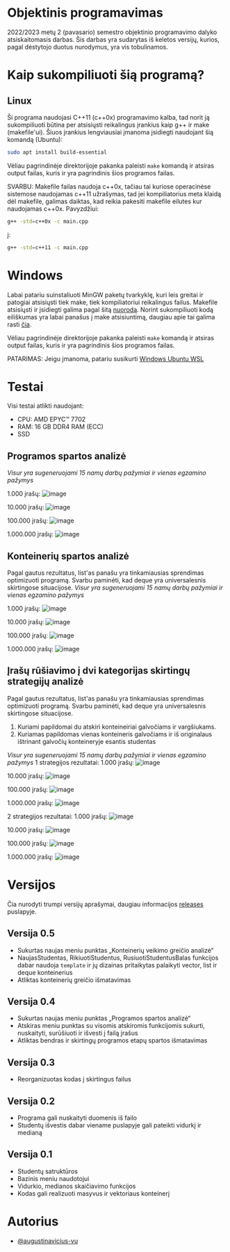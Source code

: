 # Objektinis programavimas

2022/2023 metų 2 (pavasario) semestro objektinio programavimo dalyko atsiskaitomasis darbas. Šis darbas yra sudarytas iš keletos versijų, kurios, pagal dėstytojo duotus nurodymus, yra vis tobulinamos.

# Kaip sukompiliuoti šią programą?

## Linux

Ši programa naudojasi C++11 (c++0x) programavimo kalba, tad norit ją sukompiliuoti būtina per atsisiųsti reikalingus įrankius kaip g++ ir make (makefile'ui). Šiuos įrankius lengviausiai įmanoma įsidiegti naudojant šią komandą (Ubuntu):

```bash
sudo apt install build-essential  
```

Vėliau pagrindinėje direktorijoje pakanka paleisti `make` komandą ir atsiras output failas, kuris ir yra pagrindinis šios programos failas.

SVARBU: Makefile failas naudoja c++0x, tačiau tai kuriose operacinėse sistemose naudojamas c++11 užrašymas, tad jei kompiliatorius meta klaidą dėl makefile, galimas daiktas, kad reikia pakesiti makefile eilutes kur naudojamas c++0x. Pavyzdžiui:

```bash
g++ -std=c++0x -c main.cpp
```

į:

```bash
g++ -std=c++11 -c main.cpp
```

# Windows

Labai patariu suinstaliuoti MinGW paketų tvarkyklę, kuri leis greitai ir patogiai atsisiųsti tiek make, tiek kompiliatoriui reikalingus failus. Makefile atsisiųsti ir įsidiegti galima pagal šitą [nuorodą](https://linuxhint.com/run-makefile-windows/). Norint sukompiliuoti kodą eiliškumas yra labai panašus į make atsisiuntimą, daugiau apie tai galima rasti [čia](https://www.ics.uci.edu/~pattis/common/handouts/mingweclipse/mingw.html).

Vėliau pagrindinėje direktorijoje pakanka paleisti `make` komandą ir atsiras output failas, kuris ir yra pagrindinis šios programos failas.

PATARIMAS: Jeigu įmanoma, patariu susikurti [Windows Ubuntu WSL](https://learn.microsoft.com/en-us/windows/wsl/install)

# Testai

Visi testai atlikti naudojant:

- CPU: AMD EPYC™ 7702
- RAM: 16 GB DDR4 RAM (ECC)
- SSD

## Programos spartos analizė

_Visur yra sugeneruojami 15 namų darbų pažymiai ir vienas egzamino pažymys_

1.000 įrašų:
![image](https://github.com/augustinavicius-vu/obj-prog/assets/101087475/f3d670c9-fba4-4da2-8ef7-f5d20fc5d704)

10.000 įrašų:
![image](https://github.com/augustinavicius-vu/obj-prog/assets/101087475/13b7fee6-0c14-431e-b34b-1177358e115e)

100.000 įrašų:
![image](https://github.com/augustinavicius-vu/obj-prog/assets/101087475/797aadc0-89ec-4e50-a847-43453dbcd21e)

1.000.000 įrašų:
![image](https://github.com/augustinavicius-vu/obj-prog/assets/101087475/adf7df7f-5acf-4789-abd1-dd7a490ee43d)

## Konteinerių spartos analizė
Pagal gautus rezultatus, list'as panašu yra tinkamiausias sprendimas optimizuoti programą. Svarbu paminėti, kad deque yra universalesnis skirtingose situacijose.
_Visur yra sugeneruojami 15 namų darbų pažymiai ir vienas egzamino pažymys_

1.000 įrašų:
![image](https://github.com/augustinavicius-vu/obj-prog/assets/101087475/95df444a-3114-4eb0-b215-c43721eb941b)

10.000 įrašų:
![image](https://github.com/augustinavicius-vu/obj-prog/assets/101087475/bc792437-6d09-423c-bcfc-bcc7a3724417)

100.000 įrašų:
![image](https://github.com/augustinavicius-vu/obj-prog/assets/101087475/68c6c380-760d-40a6-a837-6c5d8e204ae9)

1.000.000 įrašų:
![image](https://github.com/augustinavicius-vu/obj-prog/assets/101087475/f56abda7-3595-4a9b-8174-4485d45bea26)

## Įrašų rūšiavimo į dvi kategorijas skirtingų strategijų analizė
Pagal gautus rezultatus, list'as panašu yra tinkamiausias sprendimas optimizuoti programą. Svarbu paminėti, kad deque yra universalesnis skirtingose situacijose.

1. Kuriami papildomai du atskiri konteineiriai galvočiams ir vargšiukams.
2. Kuriamas papildomas vienas konteineris galvočiams ir iš originalaus ištrinant galvočių konteineryje esantis studentas

_Visur yra sugeneruojami 15 namų darbų pažymiai ir vienas egzamino pažymys_
1 strategijos rezultatai:
1.000 įrašų:
![image](https://github.com/augustinavicius-vu/obj-prog/assets/101087475/fe2bcab6-3d75-4132-a36c-04bef355396f)

10.000 įrašų:
![image](https://github.com/augustinavicius-vu/obj-prog/assets/101087475/586add14-803f-469d-9442-1a77047222bd)

100.000 įrašų:
![image](https://github.com/augustinavicius-vu/obj-prog/assets/101087475/e520a90c-21a3-4dc6-8dc5-1b325db11ee4)

1.000.000 įrašų:
![image](https://github.com/augustinavicius-vu/obj-prog/assets/101087475/478fe4eb-6ceb-418a-abe1-cf48feb0ac8f)


2 strategijos rezultatai:
1.000 įrašų:
![image](https://github.com/augustinavicius-vu/obj-prog/assets/101087475/2c2240ce-9f0d-42f5-8544-6f3937ab7fc1)

10.000 įrašų:
![image](https://github.com/augustinavicius-vu/obj-prog/assets/101087475/bca835b7-5554-4015-9ff6-d53e5cffea4a)

100.000 įrašų:
![image](https://github.com/augustinavicius-vu/obj-prog/assets/101087475/165934d1-3c3b-4a1e-b2a3-ad0eaea8ef03)

1.000.000 įrašų:
![image](https://github.com/augustinavicius-vu/obj-prog/assets/101087475/478fe4eb-6ceb-418a-abe1-cf48feb0ac8f)
# Versijos

Čia nurodyti trumpi versijų aprašymai, daugiau informacijos [releases](https://github.com/augustinavicius-vu/obj-prog/releases) puslapyje.

## Versija 0.5

- Sukurtas naujas meniu punktas „Konteinerių veikimo greičio analizė“
- NaujasStudentas, RikiuotiStudentus, RusiuotiStudentusBalas funkcijos dabar naudoja `template` ir jų dizainas pritaikytas palaikyti vector, list ir deque konteinerius
- Atliktas konteinerių greičio išmatavimas

## Versija 0.4

- Sukurtas naujas meniu punktas „Programos spartos analizė“
- Atskiras meniu punktas su visomis atskiromis funkcijomis sukurti, nuskaityti, surūšiuoti ir išvesti į failą įrašus
- Atliktas bendras ir skirtingų programos etapų spartos išmatavimas

## Versija 0.3

- Reorganizuotas kodas į skirtingus failus

## Versija 0.2

- Programa gali nuskaityti duomenis iš failo
- Studentų išvestis dabar viename puslapyje gali pateikti vidurkį ir medianą

## Versija 0.1

- Studentų satruktūros
- Bazinis meniu naudotojui
- Vidurkio, medianos skaičiavimo funkcijos
- Kodas gali realizuoti masyvus ir vektoriaus konteinerį

# Autorius

- [@augustinavicius-vu](https://www.github.com/augustinavicius-vu)

